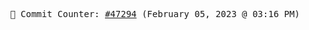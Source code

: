 <p align="center">
    <samp>
        📮 Commit Counter: <a href="https://github.com/Javascript-void0/Javascript-void0/commits/main">#47294</a> (February 05, 2023 @ 03:16 PM)
    </samp>
</p>